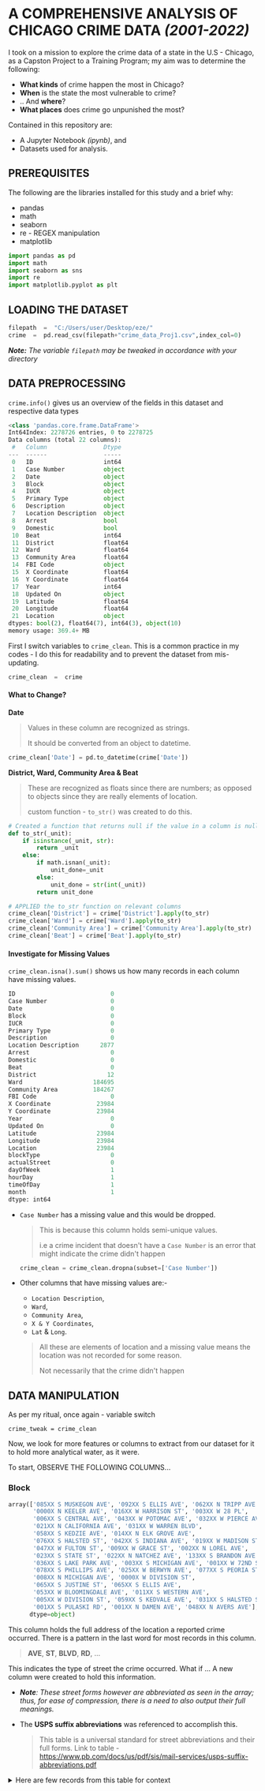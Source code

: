 # A COMPREHENSIVE ANALYSIS OF CHICAGO CRIME DATA _(2001-2022)_

I took on a mission to explore the crime data of a state in the U.S - Chicago, as a Capston Project to a Training Program; my aim was to determine the following:

+ __What kinds__ of crime happen the most in Chicago?
+ __When__ is the state the most vulnerable to crime?
+ .. And __where__?
+ __What places__ does crime go unpunished the most?

Contained in this repository are:

+ A Jupyter Notebook _(ipynb)_, and
+ Datasets used for analysis.

## PREREQUISITES

The following are the libraries installed for this study and a brief why:

+ pandas
+ math
+ seaborn
+ re - REGEX manipulation
+ matplotlib

```py
import pandas as pd
import math
import seaborn as sns
import re
import matplotlib.pyplot as plt
```
## LOADING THE DATASET
```py
filepath  =  "C:/Users/user/Desktop/eze/"
crime  =  pd.read_csv(filepath+"crime_data_Proj1.csv",index_col=0)
```
_**Note:** The variable `filepath` may be tweaked in accordance with your directory_

## DATA PREPROCESSING
`crime.info()` gives us an overview of the fields in this dataset and respective data types

```py
<class 'pandas.core.frame.DataFrame'>
Int64Index: 2278726 entries, 0 to 2278725
Data columns (total 22 columns):
 #   Column                Dtype  
---  ------                -----  
 0   ID                    int64  
 1   Case Number           object 
 2   Date                  object 
 3   Block                 object 
 4   IUCR                  object 
 5   Primary Type          object 
 6   Description           object 
 7   Location Description  object 
 8   Arrest                bool   
 9   Domestic              bool   
 10  Beat                  int64  
 11  District              float64
 12  Ward                  float64
 13  Community Area        float64
 14  FBI Code              object 
 15  X Coordinate          float64
 16  Y Coordinate          float64
 17  Year                  int64  
 18  Updated On            object 
 19  Latitude              float64
 20  Longitude             float64
 21  Location              object 
dtypes: bool(2), float64(7), int64(3), object(10)
memory usage: 369.4+ MB
```

First I switch variables to `crime_clean`.
This is a common practice in my codes - I do this for readability and to prevent the dataset from mis-updating.

```py
crime_clean  =  crime
```
#### What to Change?
<insert GIF for change>

__Date__

> Values in these column are recognized as strings.
>
> It should be converted from an object to datetime.

```py
crime_clean['Date'] = pd.to_datetime(crime['Date'])
```

__District, Ward, Community Area & Beat__

> These are recognized as floats since there are numbers; as opposed to objects since they are really elements of location.
>
> custom function - `to_str()` was created to do this.

```py
# Created a function that returns null if the value in a column is null & converts to a string if it is not
def to_str(_unit):
    if isinstance(_unit, str):
        return _unit
    else:
        if math.isnan(_unit):
            unit_done=_unit
        else:
            unit_done = str(int(_unit))
        return unit_done

# APPLIED the to_str function on relevant columns
crime_clean['District'] = crime['District'].apply(to_str)
crime_clean['Ward'] = crime['Ward'].apply(to_str)
crime_clean['Community Area'] = crime['Community Area'].apply(to_str)
crime_clean['Beat'] = crime['Beat'].apply(to_str)
```

#### Investigate for Missing Values

`crime_clean.isna().sum()` shows us how many records in each column have missing values.

```py
ID                           0
Case Number                  0
Date                         0
Block                        0
IUCR                         0
Primary Type                 0
Description                  0
Location Description      2877
Arrest                       0
Domestic                     0
Beat                         0
District                    12
Ward                    184695
Community Area          184267
FBI Code                     0
X Coordinate             23984
Y Coordinate             23984
Year                         0
Updated On                   0
Latitude                 23984
Longitude                23984
Location                 23984
blockType                    0
actualStreet                 0
dayOfWeek                    1
hourDay                      1
timeOfDay                    1
month                        1
dtype: int64
```

+ `Case Number` has a missing value and this would be dropped.

  > This is because this column holds semi-unique values.
  >
  > i.e a crime incident that doesn't have a `Case Number` is an error that might indicate the crime didn't happen

  ```py
  crime_clean = crime_clean.dropna(subset=['Case Number'])
  ```

+ Other columns that have missing values are:-

  + `Location Description`,
  + `Ward`,
  + `Community Area`,
  + `X & Y Coordinates`,
  + `Lat` & `Long`.

  > All these are elements of location and a missing value means the location was not recorded for some reason.
  >
  > Not necessarily that the crime didn't happen

## DATA MANIPULATION

As per my ritual, once again - variable switch <insert finger down emoji>

 `crime_tweak = crime_clean`

Now, we look for more features or columns to extract from our dataset for it to hold more analytical water, as it were. 

To start, OBSERVE THE FOLLOWING COLUMNS...

<inserts drum rolls GIF>

### Block

```	py
array(['085XX S MUSKEGON AVE', '092XX S ELLIS AVE', '062XX N TRIPP AVE',
       '0000X N KEELER AVE', '016XX W HARRISON ST', '003XX W 28 PL',
       '006XX S CENTRAL AVE', '043XX W POTOMAC AVE', '032XX W PIERCE AVE',
       '021XX N CALIFORNIA AVE', '031XX W WARREN BLVD',
       '058XX S KEDZIE AVE', '014XX N ELK GROVE AVE',
       '076XX S HALSTED ST', '042XX S INDIANA AVE', '019XX W MADISON ST',
       '047XX W FULTON ST', '009XX W GRACE ST', '002XX N LOREL AVE',
       '023XX S STATE ST', '022XX N NATCHEZ AVE', '133XX S BRANDON AVE',
       '036XX S LAKE PARK AVE', '003XX S MICHIGAN AVE', '001XX W 72ND ST',
       '078XX S PHILLIPS AVE', '025XX W BERWYN AVE', '077XX S PEORIA ST',
       '008XX N MICHIGAN AVE', '0000X W DIVISION ST',
       '065XX S JUSTINE ST', '065XX S ELLIS AVE',
       '053XX W BLOOMINGDALE AVE', '011XX S WESTERN AVE',
       '005XX W DIVISION ST', '059XX S KEDVALE AVE', '031XX S HALSTED ST',
       '001XX S PULASKI RD', '001XX N DAMEN AVE', '048XX N AVERS AVE'],
      dtype=object)
```

This column holds the full address of the location a reported crime occurred. There is a pattern in the last word for most records in this column.

> __AVE__, __ST__, __BLVD__, __RD__, ...

This indicates the type of street the crime occurred. What if ... <insert bulb emoji> A new column were created to hold this information.

+ _**Note**: These street forms however are abbreviated as seen in the array; thus, for ease of compression, there is a need to also output their full meanings._

+ The __USPS suffix abbreviations__ was referenced to accomplish this.

  > This table is a universal standard for street abbreviations and their full forms. Link to table - https://www.pb.com/docs/us/pdf/sis/mail-services/usps-suffix-abbreviations.pdf


<details>
    <summary>
        Here are few records from this table for context
    </summary>
    | | Primary Street | Commonly Used Street | Postal Service Standard |
   |---:|:-----------------|:-----------------------|:--------------------------|
  | 0 | ALLEY | ALLEE | ALY | 
  | 1 | ALLEY | ALLEY | ALY | 
  | 2 | ALLEY | ALLY | ALY | 
  | 3 | ALLEY | ALY | ALY |
  | 4 | ANNEX | ANEX | ANX |    
  | 5 | ANNEX | ANNEX | ANX | 
  | 6 | ANNEX | ANNX | ANX | 
  | 7 | ANNEX | ANX | ANX | 
  | 8 | ARCADE | ARC | ARC | 
  | 9 | ARCADE | ARCADE | ARC | 
  | 10 | AVENUE | AV | AVE |
  | 11 | AVENUE | AVE | AVE |
  | 12 | AVENUE | AVEN | AVE | 
  | 13 | AVENUE | AVENU | AVE | 
  | 14 | AVENUE | AVENUE | AVE |
  | 15 | AVENUE | AVN | AVE | 
  | 16 | AVENUE | AVNUE | AVE | 
  | 17 | BAYOO | BAYOO | BYU |
  | 18 | BAYOO | BAYOU | BYU | 
  | 19 | BEACH | BCH | BCH |



+ For value matching, this was converted into a dictionary with `Commonly Used Street` as __key__ and `Primary Street` as __values__.

  ```py
  # CREATED a dictionary containing USPS suffix abbreviations
  ABBREV = pd.read_excel(filepath + 'USPS SUFFIX ABBREVIATIONS.xlsx')
  # We would convert all values in this dataframe to lower case
  abbrev = ABBREV.apply(lambda x: x.astype(str).str.lower())
  # also we would convert the dataframe to a dictionary for value matching
  abbrev_dict = dict(zip(abbrev['Commonly Used Street'], abbrev['Primary Street']))
  ```

After this, the function `func_block()` was devised to extract the street types, cross match with the USPS abbreviations, and output their corresponding full meanings as a new column.

```py
def func_block(itB):
    eachB = str(itB)
    # ran a regex search on the Block column and output the type of Block.
    searched_txt = re.search("\w*$", itB).group().lower()
    # ran an if-statement that outputs the corresponding full name if there's a match
    if searched_txt in abbrev_dict.keys():
        block_done = abbrev_dict[searched_txt]
    else:
        block_done = searched_txt
    # another if-statement that collates all unmatched regex expressions as 'Not Found'
    return block_done if block_done in abbrev_dict.values() else 'Not Found'

# APPLIED function on the relevant column
crime_tweak['blockType'] = crime_tweak['Block'].apply(func_block)
```

Further streamlining was needed to also discover the exact street a reported crime occurred. This is imperative to conduct analysis by street level, in addition to street-type level.

+ The function `street_func` was created to do just this

```py
def street_func(it2B):
    # PERFORMED regex search and replace apropriately
    regex1st = re.search("\s[N|S|W|E]\s.*$", it2B).group()
    regexOut = re.sub("^\s[N|S|W|E]\s", '', regex1st)
    return regexOut

# APPLIED function on relevant column
crime_tweak['actualStreet'] = crime_tweak['Block'].apply(street_func)
```

### Date

The following features could be extracted from the `Date` column:-

+ Time of day the crime occured - Morning, Afternoon, Evening or Night;
+ Hour of the day the crime occured;
+ Day of the week;
+ Month.

A function `datefunc` was engineered for this purpose.

```py
def datefunc(itD):
    dow = itD.strftime("%A")
    mnth = itD.strftime("%m")
    _hour = itD.strftime("%H")
    int_hour = int(_hour)
    if int_hour < 6:
        tod = 'Night'
    elif int_hour < 12:
        tod = 'Morning'
    elif int_hour < 17:
        tod = 'Afternoon'
    elif int_hour < 20:
        tod = 'Evening'
    elif int_hour >= 20:
        tod = 'Night'
    return dow, _hour, tod, mnth

# APPLIED datefunc() on the relevant column to get a series of outputs
datefunc_applied = crime_tweak['Date'].apply(datefunc)
# CONVERTED series to a DataFrame
date_df = pd.DataFrame(datefunc_applied.tolist())

# CREATED new columns and fill with values gotten from the above operation.
crime_tweak[['dayOfWeek','hourDay','timeOfDay','month']] = date_df
```

And... WE'RE DONE!

<inserts AND ITS A WRAP GIF>

At this point, the dataset has been fully prepared, thus we commence an actual __Analysis__.

> Before that, a final variable-switch to lock in all changes <insert finger emoji> 
>
> `crime_df = crime_tweak`. 

Finally, `crime_df.head().T` gives us an overview of the dataset along with all new features extracted.

|                      | 0                             | 1                             | 2                             | 3                             | 4                                      | 5                             | 6                             | 7                             | 8                             | 9                               |
| :------------------- | :---------------------------- | :---------------------------- | :---------------------------- | :---------------------------- | :------------------------------------- | :---------------------------- | :---------------------------- | :---------------------------- | :---------------------------- | :------------------------------ |
| ID                   | 6407111                       | 11398199                      | 5488785                       | 11389116                      | 12420431                               | 1699235                       | 5061155                       | 9876456                       | 7582927                       | 10566046                        |
| Case Number          | HP485721                      | JB372830                      | HN308568                      | JB361368                      | JE297624                               | G498287                       | HM660983                      | HX527438                      | HS386492                      | HZ313634                        |
| Date                 | 2008-07-26 14:30:00           | 2018-07-31 10:57:00           | 2007-04-27 10:30:00           | 2018-07-23 08:55:00           | 2021-07-11 06:40:00                    | 2001-08-21 00:00:00           | 2006-10-14 22:00:00           | 2014-12-02 11:48:00           | 2010-06-30 01:00:00           | 2016-06-18 23:15:00             |
| Block                | 085XX S MUSKEGON AVE          | 092XX S ELLIS AVE             | 062XX N TRIPP AVE             | 0000X N KEELER AVE            | 016XX W HARRISON ST                    | 003XX W 28 PL                 | 006XX S CENTRAL AVE           | 043XX W POTOMAC AVE           | 032XX W PIERCE AVE            | 021XX N CALIFORNIA AVE          |
| IUCR                 | 1320                          | 143C                          | 0610                          | 0560                          | 051A                                   | 0810                          | 0320                          | 1811                          | 0910                          | 1811                            |
| Primary Type         | CRIMINAL DAMAGE               | WEAPONS VIOLATION             | BURGLARY                      | ASSAULT                       | ASSAULT                                | THEFT                         | ROBBERY                       | NARCOTICS                     | MOTOR VEHICLE THEFT           | NARCOTICS                       |
| Description          | TO VEHICLE                    | UNLAWFUL POSS AMMUNITION      | FORCIBLE ENTRY                | SIMPLE                        | AGGRAVATED - HANDGUN                   | OVER $500                     | STRONGARM - NO WEAPON         | POSS: CANNABIS 30GMS OR LESS  | AUTOMOBILE                    | POSS: CANNABIS 30GMS OR LESS    |
| Location Description | STREET                        | POOL ROOM                     | RESIDENCE                     | NURSING HOME/RETIREMENT HOME  | PARKING LOT / GARAGE (NON RESIDENTIAL) | STREET                        | CTA PLATFORM                  | ALLEY                         | STREET                        | POLICE FACILITY/VEH PARKING LOT |
| Arrest               | False                         | True                          | True                          | False                         | False                                  | False                         | False                         | True                          | False                         | True                            |
| Domestic             | False                         | False                         | False                         | False                         | False                                  | False                         | False                         | False                         | False                         | False                           |
| Beat                 | 423                           | 413                           | 1711                          | 1115                          | 1231                                   | 2113                          | 1513                          | 2534                          | 1422                          | 1414                            |
| District             | 4                             | 4                             | 17                            | 11                            | 12                                     | 2                             | 15                            | 25                            | 14                            | 14                              |
| Ward                 | 10                            | 8                             | 39                            | 28                            | 27                                     | nan                           | 29                            | 37                            | 26                            | 35                              |
| Community Area       | 46                            | 47                            | 12                            | 26                            | 28                                     | nan                           | 25                            | 23                            | 23                            | 22                              |
| FBI Code             | 14                            | 15                            | 05                            | 08A                           | 04A                                    | 06                            | 03                            | 18                            | 07                            | 18                              |
| X Coordinate         | 1196638.0                     | 1184499.0                     | 1146911.0                     | 1148388.0                     | 1165430.0                              | 1174343.0                     | 1139154.0                     | 1147306.0                     | 1154458.0                     | 1157345.0                       |
| Y Coordinate         | 1848800.0                     | 1843935.0                     | 1941022.0                     | 1899882.0                     | 1897441.0                              | 1885951.0                     | 1896536.0                     | 1908305.0                     | 1910116.0                     | 1914452.0                       |
| Year                 | 2008                          | 2018                          | 2007                          | 2018                          | 2021                                   | 2001                          | 2006                          | 2014                          | 2010                          | 2016                            |
| Updated On           | 02/28/2018 03:56:25 PM        | 08/07/2018 04:02:59 PM        | 02/28/2018 03:56:25 PM        | 07/30/2018 03:52:24 PM        | 07/18/2021 04:56:02 PM                 | 08/17/2015 03:03:40 PM        | 02/28/2018 03:56:25 PM        | 02/10/2018 03:50:01 PM        | 02/10/2018 03:50:01 PM        | 02/10/2018 03:50:01 PM          |
| Latitude             | 41.739979622                  | 41.726922145                  | 41.994137622                  | 41.881217483                  | 41.874173691                           | 41.842450075                  | 41.872208575                  | 41.904351902                  | 41.909181404                  | 41.921021491                    |
| Longitude            | -87.555120042                 | -87.599746995                 | -87.734959049                 | -87.730589961                 | -87.668082118                          | -87.635700695                 | -87.764578577                 | -87.734347128                 | -87.708027242                 | -87.69730355                    |
| Location             | (41.739979622, -87.555120042) | (41.726922145, -87.599746995) | (41.994137622, -87.734959049) | (41.881217483, -87.730589961) | (41.874173691, -87.668082118)          | (41.842450075, -87.635700695) | (41.872208575, -87.764578577) | (41.904351902, -87.734347128) | (41.909181404, -87.708027242) | (41.921021491, -87.69730355)    |
| blockType            | avenue                        | avenue                        | avenue                        | avenue                        | street                                 | place                         | avenue                        | avenue                        | avenue                        | avenue                          |
| actualStreet         | MUSKEGON AVE                  | ELLIS AVE                     | TRIPP AVE                     | KEELER AVE                    | HARRISON ST                            | 28 PL                         | CENTRAL AVE                   | POTOMAC AVE                   | PIERCE AVE                    | CALIFORNIA AVE                  |
| dayOfWeek            | Saturday                      | Tuesday                       | Friday                        | Monday                        | Sunday                                 | Tuesday                       | Saturday                      | Tuesday                       | Wednesday                     | Saturday                        |
| hourDay              | 14                            | 10                            | 10                            | 08                            | 06                                     | 00                            | 22                            | 11                            | 01                            | 23                              |
| timeOfDay            | Afternoon                     | Morning                       | Morning                       | Morning                       | Morning                                | Night                         | Night                         | Morning                       | Night                         | Night                           |
| month                | 07                            | 07                            | 04                            | 07                            | 07                                     | 08                            | 10                            | 12                            | 06                            | 06                              |



## DATA ANALYSIS

Let's dive into the data and gain trustworthy insights from charts & graphs!

### **1. How many unique crime reports are in this dataset?**

```PY
year_range = crime_df['Year'].max() - crime_df['Year'].min()
total_crime = crime_df['ID'].nunique()
per_year = total_crime//year_range

print("There have been {0} unique crime reports.\nIn {1} years.\nThis is an estimate of {2} crime reports every year.".format(total_crime, year_range, per_year))
```

> ```PY
> There have been 2278725 unique crime reports.
> In 21 years.
> This is an estimate of 108510 crime reports every year.
> ```

+ This is an interesting summary statistic of the dataset.
+ In the rest of this study, other analytical questions would be answered about demography of location of crime report, time of report, etc. 
+ Ultimately, the goal of this report is to advise the Chicago PD appropriately based on insights gleaned off the given dataset.

### **2. What are the most crime-prone locations?**

```PY
blockG = pd.DataFrame(crime_df.groupby('Block').size(), columns = ['frequency'])
blockG = blockG.sort_values('frequency', ascending = False).reset_index()

blockG.head(16)
```

|      | Block                               | frequency |
| ---: | :---------------------------------- | --------: |
|    0 | 100XX W OHARE ST                    |      4878 |
|    1 | 001XX N STATE ST                    |      4362 |
|    2 | 076XX S CICERO AVE                  |      3010 |
|    3 | 008XX N MICHIGAN AVE                |      2800 |
|    4 | 0000X N STATE ST                    |      2587 |
|    5 | 0000X W TERMINAL ST                 |      1819 |
|    6 | 064XX S DR MARTIN LUTHER KING JR DR |      1692 |
|    7 | 063XX S DR MARTIN LUTHER KING JR DR |      1649 |
|    8 | 023XX S STATE ST                    |      1542 |
|    9 | 001XX W 87TH ST                     |      1346 |
|   10 | 008XX N STATE ST                    |      1320 |
|   11 | 012XX S WABASH AVE                  |      1301 |
|   12 | 0000X S STATE ST                    |      1282 |
|   13 | 022XX S STATE ST                    |      1281 |
|   14 | 006XX N MICHIGAN AVE                |      1276 |
|   15 | 057XX S CICERO AVE                  |      1233 |

### 3. What streets have had the most crime reports?

```PY
# CREATED a table to hold the street values and frequency of occurence
st_freq = pd.DataFrame(crime_df.groupby('actualStreet').size(), columns=['frequency'])
st_freq = st_freq.reset_index()

# FILTER off streets that appear only once in this table
st_freq = st_freq[st_freq['actualStreet']!=1].sort_values('frequency', ascending=False)

# now to plot
plt.figure(figsize=(15, 8))
plt.title('Top 15 Streets with the Highest Crime Rates', fontsize=13)
sns.barplot(data= st_freq[:15], x='actualStreet', y='frequency')
plt.xticks(rotation = 45)
plt.xlabel('Exact Street Crime Occured')
plt.show()
```

<img src = "https://user-images.githubusercontent.com/60517587/192199010-64e46809-20fb-420e-a53b-afc36da3179f.png">

### **4. Where does crime happen the most in Chicago?**

```py
# We do a groupby on 'blockType' to to get a table of types and frequency
blockTypeG = crime_df.groupby('blockType').size()
blockTypeG = pd.DataFrame(blockTypeG.sort_values(ascending=False),columns=['frequency'])
# We reset the index of this dataframe
blockTypeG = blockTypeG.reset_index()
# FILTER off 'Not Found' values
subBlock = blockTypeG[blockTypeG['blockType'] != 'Not Found']

# now to plot
plt.figure(figsize=(10, 5))
plt.title('Top 10 Street Types where Crime Happens The Most', fontsize=13)

sns.barplot(data=subBlock[:10], x='blockType', y='frequency')
plt.xlabel('Types of Street')
plt.ylabel('Number of Crimes Reported')
plt.show()
```

<img src = "https://user-images.githubusercontent.com/60517587/192199013-44a01582-4e95-4f6e-8b83-ed4264439563.png">

### **5. What time in the day does crime happen the most?**

#### **5.1 Initial Time Analysis**

```py
# now to plot
plt.figure(figsize=(8,5))
plt.title('Time of Crime Report', fontsize=10)

sns.countplot(data=crime_df, x='timeOfDay')
plt.xlabel('Time in the Day')
plt.ylabel('Number of Crimes Reported')
plt.show()
```

<img src = "https://user-images.githubusercontent.com/60517587/192199015-2e3cd898-7e19-4cae-9fa0-29c432a5d0c0.png">

#### **5.2 Comprehensive Time Analysis**

```py
crime_df = crime_df.sort_values('hourDay')
# now to plot
plt.figure(figsize=(10,5))
plt.title('Time of Crime Report', fontsize = 10)
#
sns.countplot(data = crime_df , x = 'hourDay', color='blue')
plt.xlabel('Hour in the Day')
plt.ylabel('Number of Crime Reports')
plt.show()
```

<img src = "https://user-images.githubusercontent.com/60517587/192199016-490fbcff-8c43-4649-8321-6d3ec91cb890.png">

### **6. In what months have the highest number of crimes been reported?**

```py
plt.figure(figsize=(10,5))
plt.title('Month of Crime Reports', fontsize=10)

sns.histplot(data = crime_df.sort_values('month'), x = 'month', color= 'grey')
plt.ylabel('Number of Crime Reports')
plt.xlabel('Months')
plt.show()
```

<img src = "">

### **7. What days of the week is crime reported the most in?**

```py
ordered_days = ['Monday','Tuesday','Wednesday','Thursday','Friday','Saturday','Sunday']
#order dataframe so that days of the week comes out ordered
crime_df['dayOfWeek'] = crime_df['dayOfWeek'].astype('category').cat.reorder_categories(ordered_days)

#now to plot
plt.figure(figsize=(10,5))
plt.title('Time of Crime Report', fontsize = 10)
#
sns.countplot(data = crime_df , x = 'dayOfWeek')
plt.xlabel('Days of the Week')
plt.ylabel('Number of Crime Reports')
plt.show()
```

<img src = "https://user-images.githubusercontent.com/60517587/192199021-c80ad6fa-882f-4af4-810b-803a45623bf0.png">

### **8. What types of crime happen most frequently in Chicago?**

```py
# We do a groupby on 'Primary Type' to get a table category and frequency
pt_freq = pd.DataFrame(crime_df.groupby('Primary Type').size(),columns=['frequency'])
# We reset the index of this dataframe
pt_freq = pt_freq.reset_index()
pt_freq = pt_freq.sort_values('frequency', ascending=False)
# now to plot

plt.figure(figsize=(12,6))
plt.title('Top 10 Most Frequent Primary Types of Crime', fontsize=15)

#sns.barplot(data = pt_freq[pt_freq['frequency']>100000], x = 'Primary Type', y='frequency')

sns.barplot(data=pt_freq[:10], x='Primary Type', y='frequency')
plt.ylabel('Number of Crimes Reported')
plt.xticks(rotation = 45)
plt.show()
```

<img src = "https://user-images.githubusercontent.com/60517587/192199025-758b4066-9212-4e7f-843d-b56818dd4b52.png">

### **Analysis on Elements of Location against Rate of Arrest**

```py
#CREATED a function to accept columns of crime_df - elements of location - and pivots it against Arrest column, as well as a parameter for Bottom N
def locate_func(eachL, bottomN):
    bottomN = int(bottomN)
    # extracted a table of relevant eachL & Arrest values
    df = pd.DataFrame(crime_df.groupby([eachL, 'Arrest']).size())
    df = df.reset_index()
    # pivoted columns based on Arrest into two columns: True or False
    pivot_df  = df.pivot(index = eachL, columns = 'Arrest', values = 0)
    pivot_df = pivot_df.reset_index().rename_axis(None, axis=1)
    # calculated RateofArrest column in percent
    pivot_df['RateOfArrest'] = 100 * pivot_df[True] / (pivot_df[True] + pivot_df[False])
    pivot_df = pivot_df.sort_values('RateOfArrest')
    # plot charts appropriately with relevant parameters
    plt.figure(figsize=(10,4))
    title = "The {0}s with the {1} Lowest Rates of Arrest".format(eachL, bottomN)
    plt.title(label = title, fontsize=12)
    # now to plot
    return sns.barplot(data = pivot_df[:bottomN], x = eachL, y = 'RateOfArrest'), plt.ylabel('Percentage of Rate of Arrest')
```



```py
# now we plot all 4 graphs
locate_func('Beat', 15)
locate_func('Ward', 15)
locate_func('Community Area', 15)
locate_func('District', 15)

plt.ylabel('Percentage of Rate of Arrest')
plt.show()
```

<img src = "https://user-images.githubusercontent.com/60517587/192199029-d9f8dd8e-e746-4282-b26e-58aca4f80f4a.png">

<img src = "https://user-images.githubusercontent.com/60517587/192198990-9ab59b2c-ec66-4e1e-8305-2a252cb6fc47.png">

<img src = "https://user-images.githubusercontent.com/60517587/192198997-2b2da0c4-3386-404e-b9b5-7b5daccab34c.png">

<img src = "https://user-images.githubusercontent.com/60517587/192199006-833b6f31-7c15-4ae6-b28c-7b346d7deecb.png">
